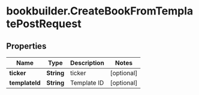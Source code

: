 # bookbuilder.CreateBookFromTemplatePostRequest

## Properties

Name | Type | Description | Notes
------------ | ------------- | ------------- | -------------
**ticker** | **String** | ticker | [optional] 
**templateId** | **String** | Template ID | [optional] 



